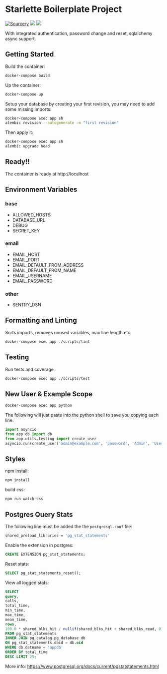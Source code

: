 # Starlette Boilerplate Project

[![Sourcery](https://img.shields.io/badge/Sourcery-refactored-blueviolet.svg)](https://sourcery.ai)
![](https://github.com/accent-starlette/boilerplate-consolidated/workflows/Test/badge.svg?branch=master)
![](https://github.com/accent-starlette/boilerplate-consolidated/workflows/Publish%20to%20ECR/badge.svg?branch=master)

With integrated authentication, password change and reset, sqlalchemy async support.

## Getting Started

Build the container:

```bash
docker-compose build
```

Up the container:

```bash
docker-compose up
```

Setup your database by creating your first revision, you may need to add some missing imports:

```bash
docker-compose exec app sh
alembic revision --autogenerate -m "first revision"
```

Then apply it:

```bash
docker-compose exec app sh
alembic upgrade head
```

## Ready!!

The container is ready at http://localhost

## Environment Variables

### base
- ALLOWED_HOSTS
- DATABASE_URL
- DEBUG
- SECRET_KEY

### email
- EMAIL_HOST
- EMAIL_PORT
- EMAIL_DEFAULT_FROM_ADDRESS
- EMAIL_DEFAULT_FROM_NAME
- EMAIL_USERNAME
- EMAIL_PASSWORD

### other
- SENTRY_DSN

## Formatting and Linting

Sorts imports, removes unused variables, max line length etc

```bash
docker-compose exec app ./scripts/lint
```

## Testing

Run tests and coverage

```bash
docker-compose exec app ./scripts/test
```

## New User & Example Scope

```bash
docker-compose exec app python
```

The following will just paste into the python shell to
save you copying each line.

```python
import asyncio
from app.db import db
from app.utils.testing import create_user
asyncio.run(create_user('admin@example.com', 'password', 'Admin', 'User'))
```

## Styles

npm install:

```bash
npm install
```

build css:

```bash
npm run watch-css
```

## Postgres Query Stats

The following line must be added the the `postgresql.conf` file:

```bash
shared_preload_libraries = 'pg_stat_statements'
```

Enable the extension in postgres:

```sql
CREATE EXTENSION pg_stat_statements;
```

Reset stats:

```sql
SELECT pg_stat_statements_reset();
```

View all logged stats:

```sql
SELECT
query,
calls,
total_time,
min_time,
max_time,
mean_time,
rows,
100.0 * shared_blks_hit / nullif(shared_blks_hit + shared_blks_read, 0) AS hit_percent
FROM pg_stat_statements
INNER JOIN pg_catalog.pg_database db
ON pg_stat_statements.dbid = db.oid
WHERE db.datname = 'appdb'
ORDER BY total_time
DESC LIMIT 25;
```

More info: https://www.postgresql.org/docs/current/pgstatstatements.html
